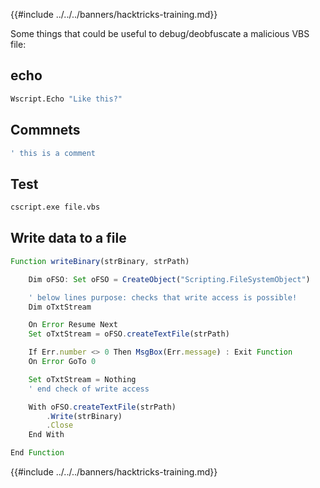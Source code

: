 {{#include ../../../banners/hacktricks-training.md}}

Some things that could be useful to debug/deobfuscate a malicious VBS file:

## echo

```bash
Wscript.Echo "Like this?"
```

## Commnets

```bash
' this is a comment
```

## Test

```bash
cscript.exe file.vbs
```

## Write data to a file

```js
Function writeBinary(strBinary, strPath)

    Dim oFSO: Set oFSO = CreateObject("Scripting.FileSystemObject")

    ' below lines purpose: checks that write access is possible!
    Dim oTxtStream

    On Error Resume Next
    Set oTxtStream = oFSO.createTextFile(strPath)

    If Err.number <> 0 Then MsgBox(Err.message) : Exit Function
    On Error GoTo 0

    Set oTxtStream = Nothing
    ' end check of write access

    With oFSO.createTextFile(strPath)
        .Write(strBinary)
        .Close
    End With

End Function
```

{{#include ../../../banners/hacktricks-training.md}}



